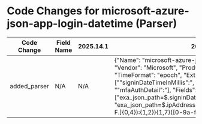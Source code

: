 # Code Changes for microsoft-azure-json-app-login-datetime (Parser)

| Code Change | Field Name | 2025.14.1 | 2025.15.1 |
|-------------|------------|-----------|------------|
| added_parser | N/A | N/A | {"Name": "microsoft-azure-json-app-login-datetime", "Vendor": "Microsoft", "Product": "Azure AD Sign-In Logs", "TimeFormat": "epoch", "ExtractionType": "json", "Conditions": ["\"signinDateTimeInMillis\":", "\"loginStatus\": \"", "\"mfaAuthDetail\":"], "Fields": ["exa_json_path=$.signinDateTimeInMillis,exa_field_name=time", "exa_json_path=$.ipAddress,exa_regex=({src_ip}((([0-9a-fA-F.]{0,4}):{1,2}){1,7}([0-9a-fA-F]){0,4})|(((25[0-5]|(2[0-4]|1\d|[0-9]|)\d)\.?\b){4}))(:({src_port}\d+))?", "exa_json_path=$.loginStatus,exa_field_name=result", "exa_json_path=$.mfaResult,exa_field_name=additional_info", "exa_json_path=$.signinErrorCode,exa_field_name=error_code", "exa_json_path=$.userDisplayName,exa_regex=({first_name}[^,\"]+),\s*({last_name}[^,\"]+)", "exa_json_path=$.appDisplayName,exa_field_name=app", "exa_json_path=$.userPrincipalName,exa_regex=(({email_address}([A-Za-z0-9]+[!#$%&'+\/=?^_`~.-])*[A-Za-z0-9]+@({email_domain}[^\]\s\"\\,\|]+\.[^\]\s\"\\,\|]+)))\s*", "exa_json_path=$.failureReason,exa_field_name=failure_reason,exa_match_expr=!InList(toLower($.failureReason), 'null')", "exa_json_path=$.appDisplayName,exa_field_name=operation"], "ParserVersion": "v1.0.0"} |